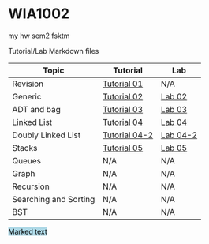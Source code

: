 # WIA1002
my hw sem2 fsktm

Tutorial/Lab Markdown files

| Topic                 | Tutorial                                   | Lab                              |
|-----------------------|--------------------------------------------|----------------------------------|
| Revision              | [Tutorial 01](src/week2/Tutorial01.md)     | N/A                              |
| Generic               | [Tutorial 02](src/week3/Tutorial02.md)     | [Lab 02](src/week3/Lab02.md)     |
| ADT and bag           | [Tutorial 03](src/week4/Tutorial03.md)     | [Lab 03](src/week4/Lab03.md)     |
| Linked List           | [Tutorial 04](src/week5/Tutorial04.md)     | [Lab 04](src/week5/Lab04.md)     |
| Doubly Linked List    | [Tutorial 04-2](src/week5/Tutorial04-2.md) | [Lab 04-2](src/week5/Lab04-2.md) |
| Stacks                | [Tutorial 05](src/week6/Tutorial05.md)     | [Lab 05](src/week6/Lab05.md)     |
| Queues                | N/A                                        | N/A                              |
| Graph                 | N/A                                        | N/A                              |
| Recursion             | N/A                                        | N/A                              |
| Searching and Sorting | N/A                                        | N/A                              |
| BST                   | N/A                                        | N/A                              |


<mark style="background-color: lightblue">Marked text</mark>

